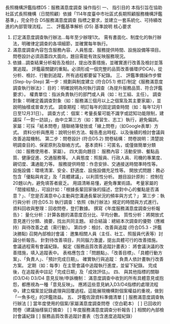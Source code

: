 長照機構評鑑指標D5：服務滿意度調查 操作指引
一、 指引目的
本指引旨在協助社區式長照機構（日間照顧）依據「114年度臺中市社區式長期照顧服務機構評鑑基準」，完全符合 D5服務滿意度調查 指標之要求，並建立一套系統化、可持續改進的內部管理流程。
二、 評鑑基準解析 (D5)
基準說明
核心要求
1. 訂定滿意度調查執行辦法...每年至少辦理1次。
需有書面化、制度化的執行辦法，明確律定調查的各項細節，並確實每年執行。
2. 滿意度調查內容包含服務內容、人員態度、服務提供時間、設施設備等項目。
問卷設計必須涵蓋四大面向，題目需能有效反映服務現況。
3. 依據...調查結果分析報告及檢討，提出改善措施，並確實進行改善及檢討並落實追蹤。
評鑑最關鍵的重點。必須形成一個完整的品質改善循環(PDCA)，從分析、檢討、行動到追蹤，所有過程都要留下紀錄。
三、 評鑑準備操作步驟 (Step-by-Step)
第一步：規劃與制度建立 (符合D5.1)
修訂/制定《服務滿意度調查執行辦法》：
目的：明確說明為何執行調查（為提升服務品質、符合評鑑要求）。
權責單位：指派負責執行的部門或人員（如：社工組、主任）。
調查對象：明確定義調查對象（如：服務滿三個月以上之個案及其主要家屬），並說明抽樣或普查方式。
調查期程：明訂每年的固定調查時間（如：每年12月1日至12月31日）。
調查方式：
個案：考量長輩可能不識字或認知功能限制，建議採「一對一訪談」，由中立第三方（如：實習生、志工）執行，避免偏誤。
家屬：可採「紙本問卷」隨聯絡簿發放或「線上問卷」（如Google表單）方式。
資料分析與應用：說明分析方法、報告產出時程、以及後續的檢討會議與改善追蹤機制。
第二步：問卷設計 (符合D5.2)
問卷結構：
問卷說明：清楚說明調查目的、保密原則及聯絡方式。
基本資料：可匿名，或僅做簡單分類（如：服務使用者、家屬）。
四大面向題目：
服務內容：活動安排、餐點品質、健康促進、交通服務等。
人員態度：照服員、行政人員、司機的專業度、親切度、溝通能力等。
服務提供時間：作息安排、交通接送時間準時性等。
設施設備：環境清潔、安全、舒適度、設施設備充足性等。
開放式問題：務必包含「優點與肯定」及「具體建議」，以利質性分析。
題目設計原則：
控制在20題以內，避免填答者疲乏。
用語清晰易懂，避免專業術語。
考量家屬的「間接經驗」，可設計如：「根據長輩回家後的描述，您對中心的餐點是否滿意？」、「您是否滿意中心主動與您溝通長輩狀況的頻率與方式？」
第三步：執行與分析 (符合D5.3)
執行調查：依照《執行辦法》規定的時間與方式進行。
資料回收與整理：回收問卷，登打數據。
撰寫《年度服務滿意度調查分析報告》：
量化分析：計算各題的滿意度百分比、平均分數。
質性分析：將開放式意見進行分類、摘要，找出共同主題。
綜合結論：總結本次調查的優勢（應維持）與待改善之處（需行動）。
第四步：檢討、改善與追蹤 (符合D5.3 - 評鑑決勝點)
召開內部檢討會議：
邀集相關人員（主任、社工、照服員代表等）討論分析報告。
針對待改善項目，共同腦力激盪，提出具體可行的改善措施。
會議過程需有會議紀錄。
擬定《服務品質改善追蹤計畫表》：
將會議決議的改善措施，填入追蹤表中。
表格應包含：「問題點」、「改善目標」、「具體行動方案」、「負責人」、「預計完成日期」。
確實執行與追蹤：
負責人依計畫執行改善方案。
定期（如：每季）在主管會議中追蹤執行進度，並留下紀錄。
完成後，在追蹤表中註記「完成日期」及「成效評估」。
四、 與其他指標的關聯 (D3/D4)
D3/D4 意見反映/申訴機制：
滿意度調查中收到的所有具體意見或抱怨，都應視為一種「意見反映」。
應將這些意見納入D3/D4指標的處理流程中，建立檔案並記錄處理與回覆過程。這能展現機構對個案權益的重視，做到「一魚多吃」的評鑑效益。
五、 評鑑佐證資料準備清單
[ ] 服務滿意度調查執行辦法
[ ] 當年度使用的個案/家屬滿意度調查問卷（空白範本）
[ ] 已回收的問卷（建議抽樣裝訂備查）
[ ] 年度服務滿意度調查分析報告
[ ] 相關的內部檢討會議紀錄
[ ] 服務品質改善追蹤計畫表（包含進度追蹤紀錄）